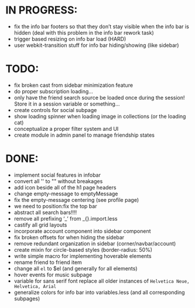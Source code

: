 # IN PROGRESS:
- fix the info bar footers so that they don’t stay visible when the info bar is hidden (deal with this problem in the info bar rework task)
- trigger based resizing on info bar load (HARD)
- user webkit-transition stuff for info bar hiding/showing (like sidebar)

# TODO:
- fix broken cast from sidebar minimization feature
- do proper subscription loading…
- only have the friend search source be loaded once during the session! Store it in a session variable or something…
- create controls for social subpage
- show loading spinner when loading image in collections (or the loading cat)
- conceptualize a proper filter system and UI
- create module in admin panel to manage friendship states

# DONE:

- implement social features in infobar
- convert all '' to "" without breakages
- add icon beside all of the h1 page headers
- change empty-message to emptyMessage
- fix the empty-message centering (see profile page)
- we need to position:fix the top bar
- abstract all search bars!!!!
- remove all prefixing ‘_’ from _{}.import.less
- castify all grid layouts
- incorporate account component into sidebar component
- fix broken offsets for when hiding the sidebar
- remove redundant organization in sidebar (corner/navbar/account)
- create mixin for circle-based styles (border-radius: 50%)
- write simple macro for implementing hoverable elements
- rename friend to friend item
- change all `el` to $el (and generally for all elements)
- hover events for music subpage
- variable for sans serif font replace all older instances of `Helvetica Neue, Helvetica, Arial`
- generalize colors for info bar into variables.less (and all corresponding subpages)